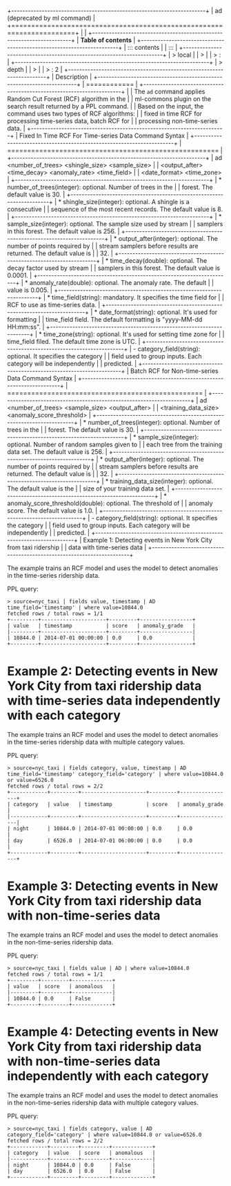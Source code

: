 +----------------------------------------------------------------------+
| ad (deprecated by ml command)                                        |
+======================================================================+
|                                                                      |
+----------------------------------------------------------------------+
| **Table of contents**                                                |
+----------------------------------------------------------------------+
| ::: contents                                                         |
| :::                                                                  |
+----------------------------------------------------------------------+
| > local                                                              |
| >                                                                    |
| > :                                                                  |
+----------------------------------------------------------------------+
| > depth                                                              |
| >                                                                    |
| > :   2                                                              |
+----------------------------------------------------------------------+
| Description                                                          |
+----------------------------------------------------------------------+
| ============                                                         |
+----------------------------------------------------------------------+
| | The `ad` command applies Random Cut Forest (RCF) algorithm in the  |
|   ml-commons plugin on the search result returned by a PPL command.  |
|   Based on the input, the command uses two types of RCF algorithms:  |
|   fixed in time RCF for processing time-series data, batch RCF for   |
|   processing non-time-series data.                                   |
+----------------------------------------------------------------------+
| Fixed In Time RCF For Time-series Data Command Syntax                |
+----------------------------------------------------------------------+
| =====================================================                |
+----------------------------------------------------------------------+
| ad \<number_of_trees\> \<shingle_size\> \<sample_size\>              |
| \<output_after\> \<time_decay\> \<anomaly_rate\> \<time_field\>      |
| \<date_format\> \<time_zone\>                                        |
+----------------------------------------------------------------------+
| \* number_of_trees(integer): optional. Number of trees in the        |
| forest. The default value is 30.                                     |
+----------------------------------------------------------------------+
| \* shingle_size(integer): optional. A shingle is a consecutive       |
| sequence of the most recent records. The default value is 8.         |
+----------------------------------------------------------------------+
| \* sample_size(integer): optional. The sample size used by stream    |
| samplers in this forest. The default value is 256.                   |
+----------------------------------------------------------------------+
| \* output_after(integer): optional. The number of points required by |
| stream samplers before results are returned. The default value is    |
| 32.                                                                  |
+----------------------------------------------------------------------+
| \* time_decay(double): optional. The decay factor used by stream     |
| samplers in this forest. The default value is 0.0001.                |
+----------------------------------------------------------------------+
| \* anomaly_rate(double): optional. The anomaly rate. The default     |
| value is 0.005.                                                      |
+----------------------------------------------------------------------+
| \* time_field(string): mandatory. It specifies the time field for    |
| RCF to use as time-series data.                                      |
+----------------------------------------------------------------------+
| \* date_format(string): optional. It\'s used for formatting          |
| time_field field. The default formatting is \"yyyy-MM-dd HH:mm:ss\". |
+----------------------------------------------------------------------+
| \* time_zone(string): optional. It\'s used for setting time zone for |
| time_field filed. The default time zone is UTC.                      |
+----------------------------------------------------------------------+
| -   category_field(string): optional. It specifies the category      |
|     field used to group inputs. Each category will be independently  |
|     predicted.                                                       |
+----------------------------------------------------------------------+
| Batch RCF for Non-time-series Data Command Syntax                    |
+----------------------------------------------------------------------+
| =================================================                    |
+----------------------------------------------------------------------+
| ad \<number_of_trees\> \<sample_size\> \<output_after\>              |
| \<training_data_size\> \<anomaly_score_threshold\>                   |
+----------------------------------------------------------------------+
| \* number_of_trees(integer): optional. Number of trees in the        |
| forest. The default value is 30.                                     |
+----------------------------------------------------------------------+
| \* sample_size(integer): optional. Number of random samples given to |
| each tree from the training data set. The default value is 256.      |
+----------------------------------------------------------------------+
| \* output_after(integer): optional. The number of points required by |
| stream samplers before results are returned. The default value is    |
| 32.                                                                  |
+----------------------------------------------------------------------+
| \* training_data_size(integer): optional. The default value is the   |
| size of your training data set.                                      |
+----------------------------------------------------------------------+
| \* anomaly_score_threshold(double): optional. The threshold of       |
| anomaly score. The default value is 1.0.                             |
+----------------------------------------------------------------------+
| -   category_field(string): optional. It specifies the category      |
|     field used to group inputs. Each category will be independently  |
|     predicted.                                                       |
+----------------------------------------------------------------------+
| Example 1: Detecting events in New York City from taxi ridership     |
| data with time-series data                                           |
+----------------------------------------------------------------------+

The example trains an RCF model and uses the model to detect anomalies
in the time-series ridership data.

PPL query:

    > source=nyc_taxi | fields value, timestamp | AD time_field='timestamp' | where value=10844.0
    fetched rows / total rows = 1/1
    +---------+---------------------+---------+-----------------+
    | value   | timestamp           | score   | anomaly_grade   |
    |---------+---------------------+---------+-----------------|
    | 10844.0 | 2014-07-01 00:00:00 | 0.0     | 0.0             |
    +---------+---------------------+---------+-----------------+

# Example 2: Detecting events in New York City from taxi ridership data with time-series data independently with each category

The example trains an RCF model and uses the model to detect anomalies
in the time-series ridership data with multiple category values.

PPL query:

    > source=nyc_taxi | fields category, value, timestamp | AD time_field='timestamp' category_field='category' | where value=10844.0 or value=6526.0
    fetched rows / total rows = 2/2
    +------------+---------+---------------------+---------+-----------------+
    | category   | value   | timestamp           | score   | anomaly_grade   |
    |------------+---------+---------------------+---------+-----------------|
    | night      | 10844.0 | 2014-07-01 00:00:00 | 0.0     | 0.0             |
    | day        | 6526.0  | 2014-07-01 06:00:00 | 0.0     | 0.0             |
    +------------+---------+---------------------+---------+-----------------+

# Example 3: Detecting events in New York City from taxi ridership data with non-time-series data

The example trains an RCF model and uses the model to detect anomalies
in the non-time-series ridership data.

PPL query:

    > source=nyc_taxi | fields value | AD | where value=10844.0
    fetched rows / total rows = 1/1
    +---------+---------+-------------+
    | value   | score   | anomalous   |
    |---------+---------+-------------|
    | 10844.0 | 0.0     | False       |
    +---------+---------+-------------+

# Example 4: Detecting events in New York City from taxi ridership data with non-time-series data independently with each category

The example trains an RCF model and uses the model to detect anomalies
in the non-time-series ridership data with multiple category values.

PPL query:

    > source=nyc_taxi | fields category, value | AD category_field='category' | where value=10844.0 or value=6526.0
    fetched rows / total rows = 2/2
    +------------+---------+---------+-------------+
    | category   | value   | score   | anomalous   |
    |------------+---------+---------+-------------|
    | night      | 10844.0 | 0.0     | False       |
    | day        | 6526.0  | 0.0     | False       |
    +------------+---------+---------+-------------+
